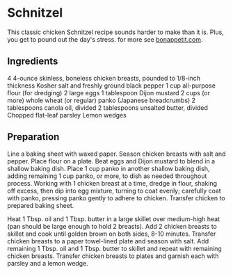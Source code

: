 # Schnitzel
This classic chicken Schnitzel recipe sounds harder to make than it is. Plus, you get to pound out the day's stress.
for more see [bonappetit.com](https://www.bonappetit.com/recipe/chicken-schnitzel).

## Ingredients
4 4-ounce skinless, boneless chicken breasts, pounded to 1/8-inch thickness
Kosher salt and freshly ground black pepper
1 cup all-purpose flour (for dredging)
2 large eggs
1 tablespoon Dijon mustard
2 cups (or more) whole wheat (or regular) panko (Japanese breadcrumbs)
2 tablespoons canola oil, divided
2 tablespoons unsalted butter, divided
Chopped flat-leaf parsley
Lemon wedges

## Preparation
Line a baking sheet with waxed paper. Season chicken breasts with salt and pepper. Place flour on a plate. Beat eggs and Dijon mustard to blend in a shallow baking dish. Place 1 cup panko in another shallow baking dish, adding remaining 1 cup panko, or more, to dish as needed throughout process. Working with 1 chicken breast at a time, dredge in flour, shaking off excess, then dip into egg mixture, turning to coat evenly; carefully coat with panko, pressing panko gently to adhere to chicken. Transfer chicken to prepared baking sheet.

Heat 1 Tbsp. oil and 1 Tbsp. butter in a large skillet over medium-high heat (pan should be large enough to hold 2 breasts). Add 2 chicken breasts to skillet and cook until golden brown on both sides, 8-10 minutes. Transfer chicken breasts to a paper towel-lined plate and season with salt. Add remaining 1 Tbsp. oil and 1 Tbsp. butter to skillet and repeat with remaining chicken breasts. Transfer chicken breasts to plates and garnish each with parsley and a lemon wedge.
